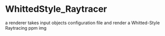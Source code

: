 # WhittedStyle_Raytracer
a renderer takes input objects configuration file and render a Whitted-Style Raytracing ppm img
